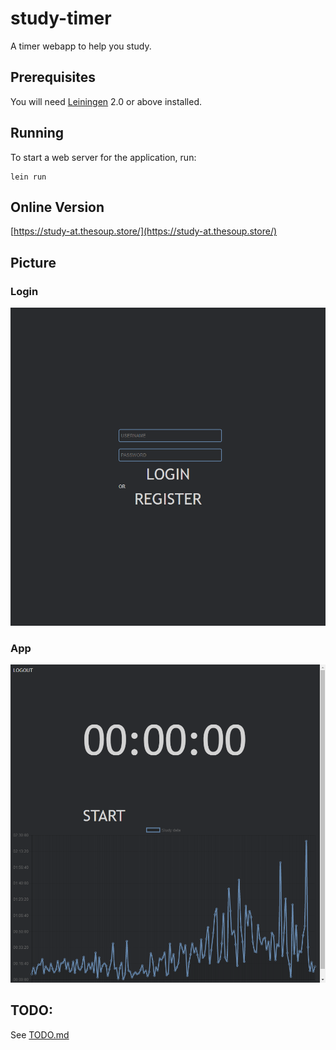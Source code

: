 # study-timer

A timer webapp to help you study.

## Prerequisites

You will need [Leiningen][1] 2.0 or above installed.

[1]: https://github.com/technomancy/leiningen

## Running

To start a web server for the application, run:

    lein run

## Online Version
[https://study-at.thesoup.store/](https://study-at.thesoup.store/)

## Picture
### Login
![Image of Login](./images/login.png)
### App
![Image of App](./images/app.png)

## TODO:
See [TODO.md](TODO.md)
